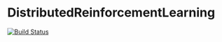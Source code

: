 # DistributedReinforcementLearning

[![Build Status](https://travis-ci.com/JuliaReinforcementLearning/DistributedReinforcementLearning.jl.svg?branch=master)](https://travis-ci.com/JuliaReinforcementLearning/DistributedReinforcementLearning.jl)
